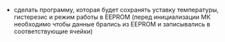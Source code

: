 - сделать программу, которая будет сохранять уставку температуры, гистерезис и режим работы в EEPROM 
  (перед инициализации МК необходимо чтобы данные брались из EEPROM и записывались в соответствующие ячейки)